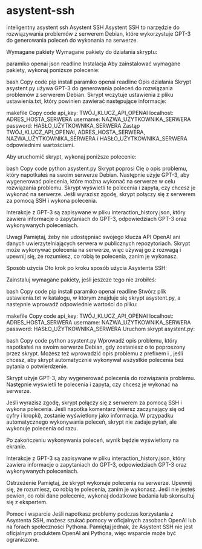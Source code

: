 # asystent-ssh
inteligentny asystent ssh
Asystent SSH
Asystent SSH to narzędzie do rozwiązywania problemów z serwerem Debian, które wykorzystuje GPT-3 do generowania poleceń do wykonania na serwerze.

Wymagane pakiety
Wymagane pakiety do działania skryptu:

paramiko
openai
json
readline
Instalacja
Aby zainstalować wymagane pakiety, wykonaj poniższe polecenie:

bash
Copy code
pip install paramiko openai readline
Opis działania
Skrypt asystent.py używa GPT-3 do generowania poleceń do rozwiązania problemów z serwerem Debian. Skrypt wczytuje ustawienia z pliku ustawienia.txt, który powinien zawierać następujące informacje:

makefile
Copy code
api_key: TWÓJ_KLUCZ_API_OPENAI
localhost: ADRES_HOSTA_SERWERA
username: NAZWA_UŻYTKOWNIKA_SERWERA
password: HASŁO_UŻYTKOWNIKA_SERWERA
Zastąp TWÓJ_KLUCZ_API_OPENAI, ADRES_HOSTA_SERWERA, NAZWA_UŻYTKOWNIKA_SERWERA i HASŁO_UŻYTKOWNIKA_SERWERA odpowiednimi wartościami.

Aby uruchomić skrypt, wykonaj poniższe polecenie:

bash
Copy code
python asystent.py
Skrypt poprosi Cię o opis problemu, który napotkałeś na swoim serwerze Debian. Następnie użyje GPT-3, aby wygenerować polecenia, które można wykonać na serwerze w celu rozwiązania problemu. Skrypt wyświetli te polecenia i zapyta, czy chcesz je wykonać na serwerze. Jeśli wyrazisz zgodę, skrypt połączy się z serwerem za pomocą SSH i wykona polecenia.

Interakcje z GPT-3 są zapisywane w pliku interaction_history.json, który zawiera informacje o zapytaniach do GPT-3, odpowiedziach GPT-3 oraz wykonywanych poleceniach.

Uwagi
Pamiętaj, żeby nie udostępniać swojego klucza API OpenAI ani danych uwierzytelniających serwera w publicznych repozytoriach.
Skrypt może wykonywać polecenia na serwerze, więc używaj go z rozwagą i upewnij się, że rozumiesz, co robią te polecenia, zanim je wykonasz.

Sposób użycia
Oto krok po kroku sposób użycia Asystenta SSH:

Zainstaluj wymagane pakiety, jeśli jeszcze tego nie zrobiłeś:

bash
Copy code
pip install paramiko openai readline
Stwórz plik ustawienia.txt w katalogu, w którym znajduje się skrypt asystent.py, a następnie wprowadź odpowiednie wartości do pliku:

makefile
Copy code
api_key: TWÓJ_KLUCZ_API_OPENAI
localhost: ADRES_HOSTA_SERWERA
username: NAZWA_UŻYTKOWNIKA_SERWERA
password: HASŁO_UŻYTKOWNIKA_SERWERA
Uruchom skrypt asystent.py:

bash
Copy code
python asystent.py
Wprowadź opis problemu, który napotkałeś na swoim serwerze Debian, gdy zostaniesz o to poproszony przez skrypt. Możesz też wprowadzić opis problemu z prefixem i , jeśli chcesz, aby skrypt automatycznie wykonywał wszystkie polecenia bez pytania o potwierdzenie.

Skrypt użyje GPT-3, aby wygenerować polecenia do rozwiązania problemu. Następnie wyświetli te polecenia i zapyta, czy chcesz je wykonać na serwerze.

Jeśli wyrazisz zgodę, skrypt połączy się z serwerem za pomocą SSH i wykona polecenia. Jeśli napotka komentarz (wiersz zaczynający się od cyfry i kropki), zostanie wyświetlony jako informacja. W przypadku automatycznego wykonywania poleceń, skrypt nie zadaje pytań, ale wykonuje polecenia od razu.

Po zakończeniu wykonywania poleceń, wynik będzie wyświetlony na ekranie.

Interakcje z GPT-3 są zapisywane w pliku interaction_history.json, który zawiera informacje o zapytaniach do GPT-3, odpowiedziach GPT-3 oraz wykonywanych poleceniach.

Ostrzeżenie
Pamiętaj, że skrypt wykonuje polecenia na serwerze. Upewnij się, że rozumiesz, co robią te polecenia, zanim je wykonasz. Jeśli nie jesteś pewien, co robi dane polecenie, wykonaj dodatkowe badania lub skonsultuj się z ekspertem.

Pomoc i wsparcie
Jeśli napotkasz problemy podczas korzystania z Asystenta SSH, możesz szukać pomocy w oficjalnych zasobach OpenAI lub na forach społeczności Pythona. Pamiętaj jednak, że Asystent SSH nie jest oficjalnym produktem OpenAI ani Pythona, więc wsparcie może być ograniczone.
